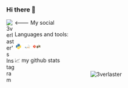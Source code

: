 ### Hi there 👋
 <--- My social
<a href="https://www.instagram.com/3verlaster/">
  <img align="left" alt="3verlaster's Instagram" width="22px" src="https://raw.githubusercontent.com/hussainweb/hussainweb/main/icons/instagram.png" />
</a>

Languages and tools:

<code><img height="20" src="https://raw.githubusercontent.com/github/explore/80688e429a7d4ef2fca1e82350fe8e3517d3494d/topics/python/python.png"></code>
<code><img height="20" src="https://raw.githubusercontent.com/github/explore/80688e429a7d4ef2fca1e82350fe8e3517d3494d/topics/mysql/mysql.png"></code>
<code><img height="20" src="https://raw.githubusercontent.com/github/explore/80688e429a7d4ef2fca1e82350fe8e3517d3494d/topics/git/git.png"></code>



📈 my github stats
<p align="center"> <img src="https://github-readme-stats.vercel.app/api?username=3verlaster&show_icons=true&theme=gotham" alt="3verlaster" />
